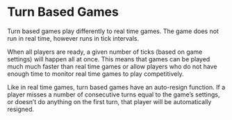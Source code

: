 # Turn Based Games

Turn based games play differently to real time games. The game does not run in real time, however runs in tick intervals.

When all players are ready, a given number of ticks (based on game settings) will happen all at once. This means that games can be played much much faster than real time games or allow players who do not have enough time to monitor real time games to play competitively.

Like in real time games, turn based games have an auto-resign function. If a player misses a number of consecutive turns equal to the game’s settings, or doesn’t do anything on the first turn, that player will be automatically resigned.